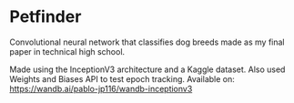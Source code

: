 # Petfinder
Convolutional neural network that classifies dog breeds made as my final paper in technical high school.

Made using the InceptionV3 architecture and a Kaggle dataset.
Also used Weights and Biases API to test epoch tracking. Available on:
https://wandb.ai/pablo-jp116/wandb-inceptionv3
